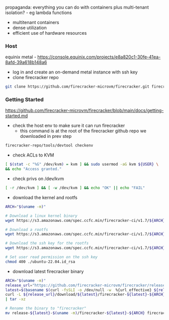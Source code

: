 propaganda:
everything you can do with containers plus multi-tenant isolation? - eg lambda functions
- multitenant containers
- dense utilization 
- efficient use of hardware resources

### Host
equinix metal - https://console.equinix.com/projects/e8a820c1-30fe-41ea-8afd-39a618b148a6
- log in and create an on-demand metal instance with ssh key
- clone firecracker repo
```bash
git clone https://github.com/firecracker-microvm/firecracker.git firecracker-repo
```

### Getting Started
https://github.com/firecracker-microvm/firecracker/blob/main/docs/getting-started.md
- check the host env to make sure it can run firecracker
	- this command is at the root of the firecracker github repo we downloaded in prev step
```bash
firecracker-repo/tools/devtool checkenv
```
- check ACLs to KVM
```bash
[ $(stat -c "%G" /dev/kvm) = kvm ] && sudo usermod -aG kvm ${USER} \
&& echo "Access granted."
```
- check privs on /dev/kvm
```bash
[ -r /dev/kvm ] && [ -w /dev/kvm ] && echo "OK" || echo "FAIL"
```

- download the kernel and rootfs
```bash
ARCH="$(uname -m)"

# Download a linux kernel binary
wget https://s3.amazonaws.com/spec.ccfc.min/firecracker-ci/v1.7/${ARCH}/vmlinux-5.10.204

# Download a rootfs
wget https://s3.amazonaws.com/spec.ccfc.min/firecracker-ci/v1.7/${ARCH}/ubuntu-22.04.ext4

# Download the ssh key for the rootfs
wget https://s3.amazonaws.com/spec.ccfc.min/firecracker-ci/v1.7/${ARCH}/ubuntu-22.04.id_rsa

# Set user read permission on the ssh key
chmod 400 ./ubuntu-22.04.id_rsa
```

- download latest firecracker binary 
```bash
ARCH="$(uname -m)"
release_url="https://github.com/firecracker-microvm/firecracker/releases"
latest=$(basename $(curl -fsSLI -o /dev/null -w  %{url_effective} ${release_url}/latest))
curl -L ${release_url}/download/${latest}/firecracker-${latest}-${ARCH}.tgz \
| tar -xz

# Rename the binary to "firecracker"
mv release-${latest}-$(uname -m)/firecracker-${latest}-${ARCH} firecracker
```


